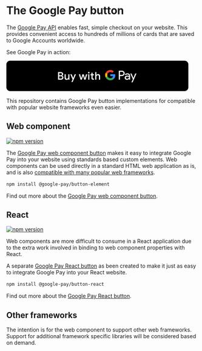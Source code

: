 # The Google Pay button

The [Google Pay API][google-pay] enables fast, simple checkout on your website. This provides convenient access to
hundreds of millions of cards that are saved to Google Accounts worldwide.

See Google Pay in action:

[![Buy with Google Pay](docs/images/google-pay-button.svg)][live-demo]

This repository contains Google Pay button implementations for compatible with popular website frameworks even easier.

## Web component

[![npm version](https://badge.fury.io/js/%40google-pay%2Fbutton-element.svg)][npm-element]

The [Google Pay web component button][button-element] makes it easy to integrate Google Pay into your website using
standards based custom elements. Web components can be used directly in a standard HTML web application as is, and is
also [compatible with many popular web frameworks][custom-elements-compatible].

```sh
npm install @google-pay/button-element
```

Find out more about the [Google Pay web component button][button-element].

## React

[![npm version](https://badge.fury.io/js/%40google-pay%2Fbutton-react.svg)][npm-react]

Web components are more difficult to consume in a React application due to the extra work involved in binding to web
component properties with React.

A separate [Google Pay React button][button-react] as been created to make it just as easy to integrate Google Pay into
your React website.

```sh
npm install @google-pay/button-react
```

Find out more about the [Google Pay React button][button-react].

## Other frameworks

The intention is for the web component to support other web frameworks. Support for additional framework specific
libraries will be considered based on demand.

[google-pay]: https://developers.google.com/pay/api/web/overview
[button-element]: src/button-element
[button-react]: src/button-react
[live-demo]: https://developers.google.com/pay/api/web/guides/resources/demos
[custom-elements-compatible]: https://custom-elements-everywhere.com/
[npm-element]: https://www.npmjs.com/package/@google-pay/button-element
[npm-react]: https://www.npmjs.com/package/@google-pay/button-react

